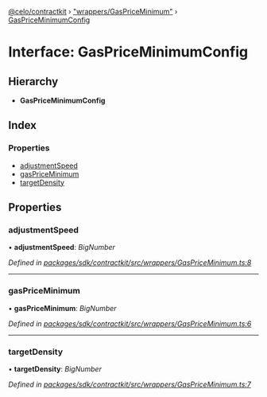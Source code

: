 [@celo/contractkit](../README.md) › ["wrappers/GasPriceMinimum"](../modules/_wrappers_gaspriceminimum_.md) › [GasPriceMinimumConfig](_wrappers_gaspriceminimum_.gaspriceminimumconfig.md)

# Interface: GasPriceMinimumConfig

## Hierarchy

* **GasPriceMinimumConfig**

## Index

### Properties

* [adjustmentSpeed](_wrappers_gaspriceminimum_.gaspriceminimumconfig.md#adjustmentspeed)
* [gasPriceMinimum](_wrappers_gaspriceminimum_.gaspriceminimumconfig.md#gaspriceminimum)
* [targetDensity](_wrappers_gaspriceminimum_.gaspriceminimumconfig.md#targetdensity)

## Properties

###  adjustmentSpeed

• **adjustmentSpeed**: *BigNumber*

*Defined in [packages/sdk/contractkit/src/wrappers/GasPriceMinimum.ts:8](https://github.com/celo-org/celo-monorepo/blob/master/packages/sdk/contractkit/src/wrappers/GasPriceMinimum.ts#L8)*

___

###  gasPriceMinimum

• **gasPriceMinimum**: *BigNumber*

*Defined in [packages/sdk/contractkit/src/wrappers/GasPriceMinimum.ts:6](https://github.com/celo-org/celo-monorepo/blob/master/packages/sdk/contractkit/src/wrappers/GasPriceMinimum.ts#L6)*

___

###  targetDensity

• **targetDensity**: *BigNumber*

*Defined in [packages/sdk/contractkit/src/wrappers/GasPriceMinimum.ts:7](https://github.com/celo-org/celo-monorepo/blob/master/packages/sdk/contractkit/src/wrappers/GasPriceMinimum.ts#L7)*
